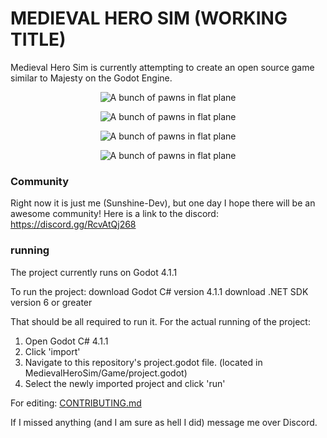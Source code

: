 
# MEDIEVAL HERO SIM (WORKING TITLE)
Medieval Hero Sim is currently attempting to create an open source game similar to Majesty on the Godot Engine.

<p align="center">
    <img src="./Screenshots/img1.PNG" alt="A bunch of pawns in flat plane">
</p>
<p align="center">
    <img src="./Screenshots/img2.PNG" alt="A bunch of pawns in flat plane">
</p>
<p align="center">
    <img src="./Screenshots/img3.PNG" alt="A bunch of pawns in flat plane">
</p>
<p align="center">
    <img src="./Screenshots/img4.PNG" alt="A bunch of pawns in flat plane">
</p>

### Community
Right now it is just me (Sunshine-Dev), but one day I hope there will be an awesome community!
Here is a link to the discord: https://discord.gg/RcvAtQj268


### running
The project currently runs on Godot 4.1.1

To run the project:
	download Godot C# version 4.1.1
	download .NET SDK version 6 or greater

That should be all required to run it. 
For the actual running of the project:
1. Open Godot C# 4.1.1
2. Click 'import'
3. Navigate to this repository's project.godot file. (located in MedievalHeroSim/Game/project.godot)
4. Select the newly imported project and click 'run'

For editing: [CONTRIBUTING.md](docs/CONTRIBUTING.md)



If I missed anything (and I am sure as hell I did) message me over Discord. 
